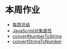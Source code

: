 # 本周作业

- [每周总结](./NOTE.md)
- [JavaScript对象属性](./JavaScript_Object.md)
- [convertNumberToString](./num2str.js)
- [convertStringToNumber](./str2num.js)
